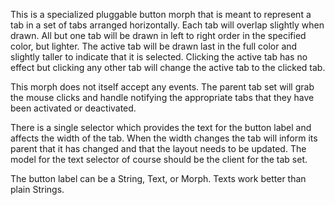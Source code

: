 This is a specialized pluggable button morph that is meant to represent a tab in a set of tabs arranged horizontally.  Each tab will overlap slightly when drawn.  All but one tab will be drawn in left to right order in the specified color, but lighter.  The active tab will be drawn last in the full color and slightly taller to indicate that it is selected.  Clicking the active tab has no effect but clicking any other tab will change the active tab to the clicked tab.This morph does not itself accept any events.  The parent tab set will grab the mouse clicks and handle notifying the appropriate tabs that they have been activated or deactivated.There is a single selector which provides the text for the button label and affects the width of the tab.  When the width changes the tab will inform its parent that it has changed and that the layout needs to be updated.  The model for the text selector of course should be the client for the tab set.The button label can be a String, Text, or Morph.  Texts work better than plain Strings.